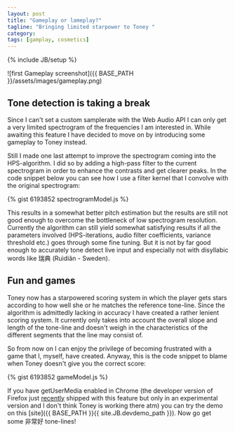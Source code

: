 ```yaml
---
layout: post
title: "Gameplay or lameplay?"
tagline: "Bringing limited starpower to Toney "
category: 
tags: [gamplay, cosmetics]
---
```

{% include JB/setup %}

![first Gameplay screenshot]({{ BASE_PATH }}/assets/images/gameplay.png)

Tone detection is taking a break
-------------------------------

Since I can't set a custom samplerate with the Web Audio API I can only get a very limited spectrogram of the frequencies I am interested in. While awaiting this feature I have decided to move on by introducing some gameplay to Toney instead. 

Still I made one last attempt to improve the spectrogram coming into the HPS-algorithm. I did so by adding a high-pass filter to the current spectrogram in order to enhance the contrasts and get clearer peaks. In the code snippet below you can see how I use a filter kernel that I convolve with the original spectrogram:
	
{% gist 6193852 spectrogramModel.js %}

This results in a somewhat better pitch estimation but the results are still not good enough to overcome the bottleneck of low spectrogram resolution. Currently the algorithm can still yield somewhat satisfying results if all the parameters involved (HPS-iterations, audio filter coefficients, variance threshold etc.) goes through some fine tuning. But it is not by far good enough to accurately tone detect live input and especially not with disyllabic words like 瑞典 (Ruìdiǎn - Sweden).

Fun and games
-------------

Toney now has a starpowered scoring system in which the player gets stars according to how well she or he matches the reference tone-line. Since the algorithm is admittedly lacking in accuracy I have created a rather lenient scoring system. It currently only takes into account the overall slope and length of the tone-line and doesn't weigh in the characteristics of the different segments that the line may consist of. 

So from now on I can enjoy the privilege of becoming frustrated with a game that I, myself, have created. Anyway, this is the code snippet to blame when Toney doesn't give you the correct score:

{% gist 6193852 gameModel.js %}

If you have getUserMedia enabled in Chrome (the developer version of Firefox just [recently](https://hacks.mozilla.org/2012/07/getusermedia-is-ready-to-roll/) shipped with this feature but only in an experimental version and I don't think Toney is working there atm) you can try the demo on this [site]({{ BASE_PATH }}{{ site.JB.devdemo_path }}). Now go get some 非常好 tone-lines!



